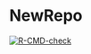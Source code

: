 # NewRepo

 <!-- badges: start -->
  [![R-CMD-check](https://github.com/Annabasiljose/NewRepo/actions/workflows/R-CMD-check.yaml/badge.svg)](https://github.com/Annabasiljose/NewRepo/actions/workflows/R-CMD-check.yaml)
  <!-- badges: end -->
